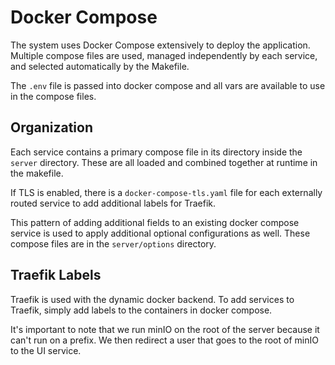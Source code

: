 # Docker Compose

The system uses Docker Compose extensively to deploy the application. Multiple compose files are used, managed independently by each service, and selected automatically by the Makefile.

The `.env` file is passed into docker compose and all vars are available to use in the compose files.

## Organization
Each service contains a primary compose file in its directory inside the `server` directory. These are all loaded and combined together at runtime in the makefile.

If TLS is enabled, there is a `docker-compose-tls.yaml` file for each externally routed service to add additional labels for Traefik.

This pattern of adding additional fields to an existing docker compose service is used to apply additional optional configurations as well. These compose files are in the `server/options` directory.

## Traefik Labels

Traefik is used with the dynamic docker backend. To add services to Traefik, simply add labels to the containers in docker compose. 

It's important to note that we run minIO on the root of the server because it can't run on a prefix. We then redirect a user that goes to the root of minIO to the UI service.
